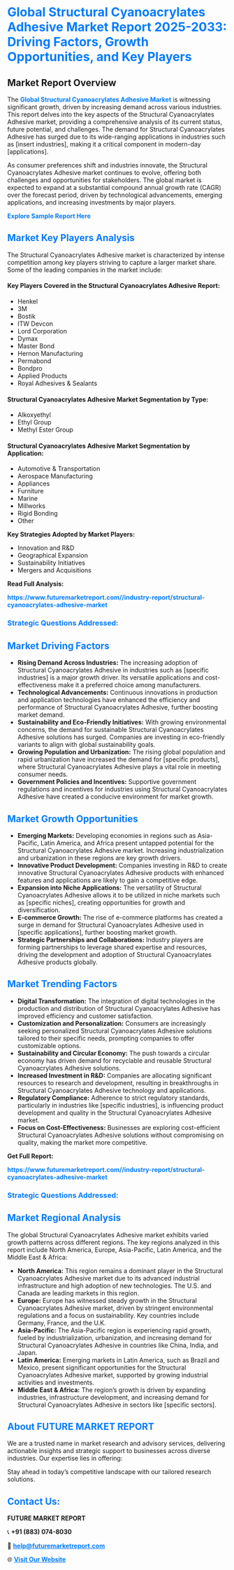 <h1 style="color: #007BFF;">Global Structural Cyanoacrylates Adhesive Market Report 2025-2033: Driving Factors, Growth Opportunities, and Key Players</h1>

<section id="overview">
<h2>Market Report Overview</h2>
<p>The <a href="https://www.futuremarketreport.com//industry-report/structural-cyanoacrylates-adhesive-market" style="color: #007BFF; text-decoration: none;"><strong>Global Structural Cyanoacrylates Adhesive Market</strong></a> is witnessing significant growth, driven by increasing demand across various industries. This report delves into the key aspects of the Structural Cyanoacrylates Adhesive market, providing a comprehensive analysis of its current status, future potential, and challenges. The demand for Structural Cyanoacrylates Adhesive has surged due to its wide-ranging applications in industries such as [insert industries], making it a critical component in modern-day [applications].</p>
<p>As consumer preferences shift and industries innovate, the Structural Cyanoacrylates Adhesive market continues to evolve, offering both challenges and opportunities for stakeholders. The global market is expected to expand at a substantial compound annual growth rate (CAGR) over the forecast period, driven by technological advancements, emerging applications, and increasing investments by major players.</p>
</section>

<section id="overview">
<p><a href="https://www.futuremarketreport.com//request-sample/reportId=51879" style="color: #007BFF; text-decoration: none;"><strong>Explore Sample Report Here</strong></a></p>
</section>

<section id="key-players">
<h2 style="color: #007BFF;">Market Key Players Analysis</h2>
<p>The Structural Cyanoacrylates Adhesive market is characterized by intense competition among key players striving to capture a larger market share. Some of the leading companies in the market include:</p>
<h4>Key Players Covered in the Structural Cyanoacrylates Adhesive Report:</h4>
<ul><li>Henkel</li><li>3M</li><li>Bostik</li><li>ITW Devcon</li><li>Lord Corporation</li><li>Dymax</li><li>Master Bond</li><li>Hernon Manufacturing</li><li>Permabond</li><li>Bondpro</li><li>Applied Products</li><li>Royal Adhesives &amp; Sealants</li></ul>
<h4>Structural Cyanoacrylates Adhesive Market Segmentation by Type:</h4>
<ul><li>Alkoxyethyl</li><li>Ethyl Group</li><li>Methyl Ester Group</li></ul>

<h4>Structural Cyanoacrylates Adhesive Market Segmentation by Application:</h4>
<ul><li>Automotive &amp; Transportation</li><li>Aerospace Manufacturing</li><li>Appliances</li><li>Furniture</li><li>Marine</li><li>Millworks</li><li>Rigid Bonding</li><li>Other</li></ul>
<p><strong>Key Strategies Adopted by Market Players:</strong></p>
<ul>
<li>Innovation and R&D</li>
<li>Geographical Expansion</li>
<li>Sustainability Initiatives</li>
<li>Mergers and Acquisitions</li>
</ul>
</section>

<section>
<p><strong>Read Full Analysis: </strong></p><a href="https://www.futuremarketreport.com//industry-report/structural-cyanoacrylates-adhesive-market" style="color: #007BFF; text-decoration: none;"><strong>https://www.futuremarketreport.com//industry-report/structural-cyanoacrylates-adhesive-market</strong></a>
<h3 style="color: #007BFF;">Strategic Questions Addressed:</h3>
</section>

<section id="driving-factors">
<h2 style="color: #007BFF;">Market Driving Factors</h2>
<ul>
<li><strong>Rising Demand Across Industries:</strong> The increasing adoption of Structural Cyanoacrylates Adhesive in industries such as [specific industries] is a major growth driver. Its versatile applications and cost-effectiveness make it a preferred choice among manufacturers.</li>
<li><strong>Technological Advancements:</strong> Continuous innovations in production and application technologies have enhanced the efficiency and performance of Structural Cyanoacrylates Adhesive, further boosting market demand.</li>
<li><strong>Sustainability and Eco-Friendly Initiatives:</strong> With growing environmental concerns, the demand for sustainable Structural Cyanoacrylates Adhesive solutions has surged. Companies are investing in eco-friendly variants to align with global sustainability goals.</li>
<li><strong>Growing Population and Urbanization:</strong> The rising global population and rapid urbanization have increased the demand for [specific products], where Structural Cyanoacrylates Adhesive plays a vital role in meeting consumer needs.</li>
<li><strong>Government Policies and Incentives:</strong> Supportive government regulations and incentives for industries using Structural Cyanoacrylates Adhesive have created a conducive environment for market growth.</li>
</ul>
</section>

<section id="growth-opportunities">
<h2 style="color: #007BFF;">Market Growth Opportunities</h2>
<ul>
<li><strong>Emerging Markets:</strong> Developing economies in regions such as Asia-Pacific, Latin America, and Africa present untapped potential for the Structural Cyanoacrylates Adhesive market. Increasing industrialization and urbanization in these regions are key growth drivers.</li>
<li><strong>Innovative Product Development:</strong> Companies investing in R&D to create innovative Structural Cyanoacrylates Adhesive products with enhanced features and applications are likely to gain a competitive edge.</li>
<li><strong>Expansion into Niche Applications:</strong> The versatility of Structural Cyanoacrylates Adhesive allows it to be utilized in niche markets such as [specific niches], creating opportunities for growth and diversification.</li>
<li><strong>E-commerce Growth:</strong> The rise of e-commerce platforms has created a surge in demand for Structural Cyanoacrylates Adhesive used in [specific applications], further boosting market growth.</li>
<li><strong>Strategic Partnerships and Collaborations:</strong> Industry players are forming partnerships to leverage shared expertise and resources, driving the development and adoption of Structural Cyanoacrylates Adhesive products globally.</li>
</ul>
</section>

<section id="trending-factors">
<h2 style="color: #007BFF;">Market Trending Factors</h2>
<ul>
<li><strong>Digital Transformation:</strong> The integration of digital technologies in the production and distribution of Structural Cyanoacrylates Adhesive has improved efficiency and customer satisfaction.</li>
<li><strong>Customization and Personalization:</strong> Consumers are increasingly seeking personalized Structural Cyanoacrylates Adhesive solutions tailored to their specific needs, prompting companies to offer customizable options.</li>
<li><strong>Sustainability and Circular Economy:</strong> The push towards a circular economy has driven demand for recyclable and reusable Structural Cyanoacrylates Adhesive solutions.</li>
<li><strong>Increased Investment in R&D:</strong> Companies are allocating significant resources to research and development, resulting in breakthroughs in Structural Cyanoacrylates Adhesive technology and applications.</li>
<li><strong>Regulatory Compliance:</strong> Adherence to strict regulatory standards, particularly in industries like [specific industries], is influencing product development and quality in the Structural Cyanoacrylates Adhesive market.</li>
<li><strong>Focus on Cost-Effectiveness:</strong> Businesses are exploring cost-efficient Structural Cyanoacrylates Adhesive solutions without compromising on quality, making the market more competitive.</li>
</ul>
</section>

<section>
<p><strong>Get Full Report: </strong></p><a href="https://www.futuremarketreport.com//industry-report/structural-cyanoacrylates-adhesive-market" style="color: #007BFF; text-decoration: none;"><strong>https://www.futuremarketreport.com//industry-report/structural-cyanoacrylates-adhesive-market</strong></a>
<h3 style="color: #007BFF;">Strategic Questions Addressed:</h3>
</section>


<section id="regional-analysis">
<h2 style="color: #007BFF;">Market Regional Analysis</h2>
<p>The global Structural Cyanoacrylates Adhesive market exhibits varied growth patterns across different regions. The key regions analyzed in this report include North America, Europe, Asia-Pacific, Latin America, and the Middle East & Africa:</p>
<ul>
<li><strong>North America:</strong> This region remains a dominant player in the Structural Cyanoacrylates Adhesive market due to its advanced industrial infrastructure and high adoption of new technologies. The U.S. and Canada are leading markets in this region.</li>
<li><strong>Europe:</strong> Europe has witnessed steady growth in the Structural Cyanoacrylates Adhesive market, driven by stringent environmental regulations and a focus on sustainability. Key countries include Germany, France, and the U.K.</li>
<li><strong>Asia-Pacific:</strong> The Asia-Pacific region is experiencing rapid growth, fueled by industrialization, urbanization, and increasing demand for Structural Cyanoacrylates Adhesive in countries like China, India, and Japan.</li>
<li><strong>Latin America:</strong> Emerging markets in Latin America, such as Brazil and Mexico, present significant opportunities for the Structural Cyanoacrylates Adhesive market, supported by growing industrial activities and investments.</li>
<li><strong>Middle East & Africa:</strong> The region’s growth is driven by expanding industries, infrastructure development, and increasing demand for Structural Cyanoacrylates Adhesive in sectors like [specific sectors].</li>
</ul>
</section>

<footer>
<h2 style="color: #007BFF;">About FUTURE MARKET REPORT</h2>
<p>We are a trusted name in market research and advisory services, delivering actionable insights and strategic support to businesses across diverse industries. Our expertise lies in offering:</p>

<p>Stay ahead in today’s competitive landscape with our tailored research solutions.</p>

<h2 style="color: #007BFF;">Contact Us:</h2>
<p><strong>FUTURE MARKET REPORT</strong></p>
<p>📞 <strong>+91 (883) 074-8030</strong></p>
<p>📧 <strong><a href="mailto:help@futuremarketreport.com" style="color: #007BFF;">help@futuremarketreport.com</a></strong></p>
<p>🌐 <strong><a href="https://www.futuremarketreport.com/" style="color: #007BFF;">Visit Our Website</a></strong></p>
</footer>